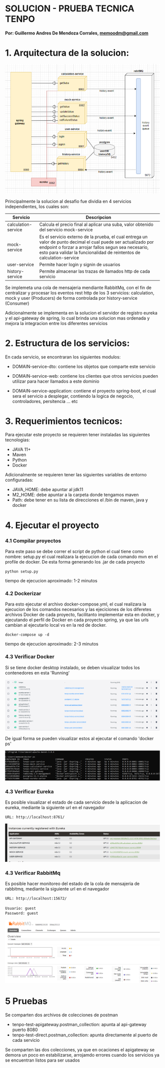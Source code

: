 # SOLUCION - PRUEBA TECNICA TENPO
#### Por: Guillermo Andres De Mendoza Corrales, memoodm@gmail.com


# 1. Arquitectura de la solucion:

![architecture-diagram](./_documentsImages/architecture-diagram.png)

Principalmente la solucion al desafio fue dividia en 4 servicios independientes, los cuales son: 

| Servicio | Descripcion |
| ------ | ----------- |
| calculation-service   | Calcula el precio final al aplicar una suba, valor obtenido del servicio mock-service |
| mock-service | Es el servicio externo de la prueba, el cual entrega un valor de punto decimal el cual puede ser actualizado por endpoint o forzar a arrojar fallos segun sea necesario, esto para validar la funcionalidad de reintentos de calculation-service |
| user-service    | Permite hacer login y signin de usuarios |
| history-service    | Permite almacenar las trazas de llamados http de cada servicio |

Se implemeta una cola de mensajeria mendiante RabbitMq, con el fin de centralizar y procesar los eventos rest http de los 3 servicios: calculation, mock y user (Producers) de forma controlada por history-service (Consumer)

Adicionalmente se implementa en la solucion el servidor de registro eureka y el api-gateway de spring, lo cual brinda una solucion mas ordenada y mejora la integracion entre los diferentes servicios


# 2. Estructura de los servicios:

En cada servicio, se encontraran los siguientes modulos:

+ DOMAIN-service-dto: contiene los objetos que comparte este servicio

+ DOMAIN-service-web: contiene los clientes que otros servicios pueden utilizar para hacer llamados a este dominio
  
+ DOMAIN-service-application: contiene el proyecto spring-boot, el cual sera el servicio a desplegar, contiendo la logica de negocio, controladores, persitencia ... etc


# 3. Requerimientos tecnicos:

Para ejecutar este proyecto se requieren tener instaladas las siguientes tecnologias:

+ JAVA 11+
+ Maven
+ Python
+ Docker

Adicionalmente se requieren tener las siguientes variables de entorno configuradas:

+ JAVA_HOME: debe apuntar al jdk11
+ M2_HOME: debe apuntar a la carpeta donde tengamos maven
+ Path: debe tener en su lista de direcciones el /bin de maven, java y docker

# 4. Ejecutar el proyecto

### 4.1 Compilar proyectos

Para este paso se debe correr el script de python el cual tiene como nombre: setup.py el cual realizara la ejecucion de cada comando mvn en el profile de docker. De esta forma generando los .jar de cada proyecto

```
python setup.py
```

tiempo de ejecucion aproximado: 1-2 minutos

### 4.2 Dockerizar

Para esto ejecutar el archivo docker-compose.yml, el cual realizara la ejecucion de los comandos necesarios y las ejeciciones de los diferetes archivos Docker de cada proyecto, facilitanto implementar esta en docker, y ejecutando el perfil de Docker en cada proyecto spring, ya que las urls cambian al ejecutarlo local vs en la red de docker.

```
docker-compose up -d
```

tiempo de ejecucion aproximado: 2-3 minutos

### 4.3 Verificar Docker

Si se tiene docker desktop instalado, se deben visualizar todos los contenedores en esta 'Running'

![dockerdesktop](./_documentsImages/visualizar-contenedores-dockerdesktop.png)

De igual forma se pueden visualizar estos al ejecutar el comando 'docker ps'

![dockercmd](./_documentsImages/visualizar-contenedores-cmd.png)

### 4.3 Verificar Eureka

Es posible visualizar el estado de cada servicio desde la aplicacion de eureka, mediante la siguiente url en el navegador

```
URL: http://localhost:8761/
```
![eureka](./_documentsImages/Eureka-visualizar.png)

### 4.3 Verificar RabbitMq

Es posible hacer monitoreo del estado de la cola de mensajeria de rabbitmq, mediante la siguiente url en el navegador

```
URL: http://localhost:15672/

Usuario: guest
Password: guest
```

![apachemq](./_documentsImages/RabbitMQ-visualizar.png)

# 5 Pruebas

Se comparten dos archivos de colecciones de postman

+ tenpo-test-apigateway.postman_collection: apunta al api-gateway puerto 8080
+ tenpo-test-direct.postman_collection: apunta directamente al puerto de cada servicio

Se comparten las dos colecciones, ya que en ocaciones el apigateway se demora un poco en estabilizarse, arrojamdo errores cuando los servicios ya se encuentran listos para ser usados